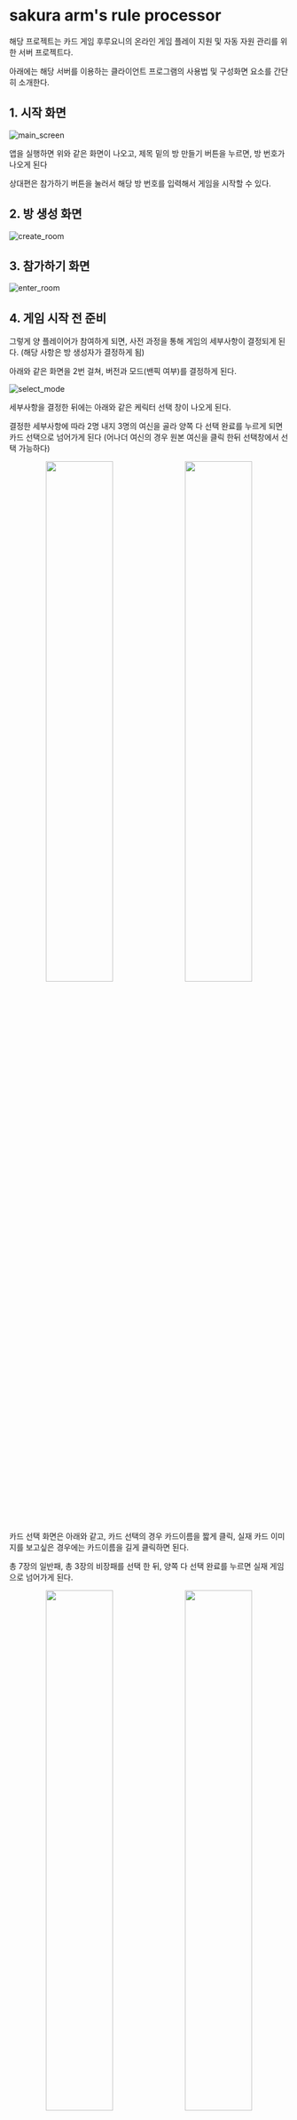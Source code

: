 # sakura arm's rule processor
해당 프로젝트는 카드 게임 후루요니의 온라인 게임 플레이 지원 및 자동 자원 관리를 위한 서버 프로젝트다.

아래에는 해당 서버를 이용하는 클라이언트 프로그램의 사용법 및 구성화면 요소를 간단히 소개한다.

## 1. 시작 화면
![main_screen](/image_for_readme/1_connect%20room/1_main_screen.jpg)

앱을 실행하면 위와 같은 화면이 나오고, 제목 밑의 방 만들기 버튼을 누르면, 방 번호가 나오게 된다

상대편은 참가하기 버튼을 눌러서 해당 방 번호를 입력해서 게임을 시작할 수 있다.

## 2. 방 생성 화면

![create_room](/image_for_readme/1_connect%20room/2_create_room.jpg)

## 3. 참가하기 화면

![enter_room](/image_for_readme/1_connect%20room/3_enter_room.jpg)  

## 4. 게임 시작 전 준비
그렇게 양 플레이어가 참여하게 되면, 사전 과정을 통해 게임의 세부사항이 결정되게 된다. (해당 사항은 방 생성자가 결정하게 됨)

아래와 같은 화면을 2번 걸쳐, 버전과 모드(밴픽 여부)를 결정하게 된다.

![select_mode](/image_for_readme/2_before_game_start/1_select_detail.jpg) 

세부사항을 결정한 뒤에는 아래와 같은 케릭터 선택 창이 나오게 된다.

결정한 세부사항에 따라 2명 내지 3명의 여신을 골라 양쪽 다 선택 완료를 누르게 되면 카드 선택으로 넘어가게 된다 
(어나더 여신의 경우 원본 여신을 클릭 한뒤 선택창에서 선택 가능하다)

<p align="center">  <img src="image_for_readme/2_before_game_start/2_select_character.jpg" align="center" width="49%">  <img src="image_for_readme/2_before_game_start/3_select_character_another.jpg" align="center" width="49%">


카드 선택 화면은 아래와 같고, 카드 선택의 경우 카드이름을 짧게 클릭, 실재 카드 이미지를 보고싶은 경우에는 카드이름을 길게 클릭하면 된다.

총 7장의 일반패, 총 3장의 비장패를 선택 한 뒤, 양쪽 다 선택 완료를 누르면 실재 게임으로 넘어가게 된다.

<p align="center">  <img src="image_for_readme/2_before_game_start/4_select_card.jpg" align="center" width="49%">  <img src="image_for_readme/2_before_game_start/5_select_card_enlargement.jpg" align="center" width="49%">

## 5. 실재 게임 화면  
![basic_game_screen](/image_for_readme/3_basic_game_information/1_basic_game_screen.jpg)

실재 게임화면은 위와 같습니다.

1번 영역은 상대의 손패 영역으로 뒷면이 표시되어, 독과 구별할수 있습니다.

2번 영역은 상대의 부여패 영역으로, 상대가 사용한 활성화 된 부여패는 2번 영역으로 이동하고, 
카드 바로 아래에 씨앗 결정(초록색)과 벚꽃 결정(분홍색)의 갯수가 표시됩니다

3번 영역은 상대의 사용 완료된 비장패 영역으로, 상대가 사용한 비장패는 일반적으로 저장소로 이동합니다.
이하 설명은 부여패와 같습니다.

5번 영역은 당신의 사용 완료된 비장패 영역으로, 이하 설명은 상대의 사용 완료된 비장패와 같습니다.

6번 영역은 당신의 부여패 영역으로, 이하 설명은 상대의 부여패 영역과 같습니다.

7번 영역은 당신의 손패 영역으로, 당신의 턴 중 상호작용 가능한 영역입니다. 해당 영역의 카드를 클릭시 중앙에 카드가 확대되고, 
사용하거나, 기본동작을 하는데 사용할수 있습니다.

8번 영역은 당신의 비장패 영역으로, 당신의 턴 중 상호작용 가능한 영역입니다. 해당 영역의 카드를 클릭시 중앙에 카드가 확대되고,
플레어를 지불해 사용할 수 있습니다.

9번 영역의 경우 당신의 패산, 덮음패, 버림패를 클릭하면, 해당 영역에 있는 카드들이 표시가 되고 손패나 비장패와 마찬가지로
카드를 확대하고, 사용할 수 있는 카드의 경우에 한해서만 사용할 수 있습니다.

4번은 여신 추가 정보 버튼으로, 어나더 하가네, 신라와 같은 추가 보드,
혹은 추가 영역이 필요한 여신의 경우 해당 버튼을 눌러서 나오는 패널에 표시가 됩니다. (해당 이미지는 아래에 첨부합니다)

![additional_information](/image_for_readme/3_basic_game_information/2_additional_information.jpg)

집중력의 경우 아래와 같이 표시되며 위축의 경우 집중력 텍스트가 하얗게 되는것으로 표시됩니다.

![concentration](/image_for_readme/3_basic_game_information/9_concentration.jpg)


## 6. 유저 상호 작용 및 세부사항

![additional_information](/image_for_readme/3_basic_game_information/3_turn_screen.jpg)

### 1. 기본상호작용

유저가 게임진행과 관련된 상호작용할 수 있는 영역은 위와 같이 두가지가 있다. 
첫번째는 중간에 있는 턴 종료버튼과 기본동작(집중력) 버튼
두번째는 당신의 비장패영역과 손패영역

기본동작(집중력) 버튼의 경우 누를시 집중력을 1 지불해서 기본동작을 할 수 있다.

턴종료 버튼의 경우 누를시 메인 페이즈를 종료하고 당신의 엔드 페이즈로 넘어가게 된다

비장패 영역과 손패 영역의 카드를 클릭시 아래와 같이 중간에 카드가 확대되고 카드 사용 버튼을 누를시 아래와 같은 다이얼로그가 뜨면서 카드를 사용하거나(카드 사용 버튼),
손패 카드일시 뒷면으로 덮음패로 이동시켜(기본동작 버튼) 기본동작을 할 수 있다.

<p align="center">  <img src="image_for_readme/3_basic_game_information/4_card_enlargement.jpg" align="center" width="49%">  <img src="image_for_readme/3_basic_game_information/5_card_use.jpg" align="center" width="49%">

### 2. 공격과 대응

상대 혹은 내가 카드 사용을 통해 공격을 수행하면 아래와 같이 버프가 적용되지 않은 공격에 대한 기본 정보가 제공되고 확인을 누르면, 해당 공격을 트리거한 카드가 확대되어 있다.
공격 정보를 닫기를 통해 제거한뒤, 해당 공격에 대한 대응 여부를 결정할 수 있고, 일반적인 카드를 사용하듯 카드를 사용해 대응을 수행할 수 있다.

<p align="center"> <img src="image_for_readme/3_basic_game_information/6_attacked.jpg" align="center" width="32%"> 
<img src="image_for_readme/3_basic_game_information/7_react_cancelable.jpg" align="center" width="32%">
<img src="image_for_readme/3_basic_game_information/8_react.jpg" align="center" width="32%">


### 3. 부여패

부여패를 사용하면 아래와 같이 납을 어떻게 진행할지 결정할 수 있는 다이얼로그를 받을 수 있는데, 더스트 옆에 빈공간에, 더스트에서
보낼 벚꽃결정의 숫자를 입력후 확인을 누르면, 서버에서 납을 진행하게 된다. 만약 더스트에 입력한 숫자만큼 벚꽃결정이 없을시, 재요청을 하게 된다.

![nap](/image_for_readme/4_enchantment/1_nap.PNG)  

부여패의 경우 올려진 벚꽃 결정이 0가 되면 파기를 진행하게 되는데, 개시 페이지에서 여러개의 부여패가 동시에 파기되면, 활성 플레이어(턴 플레이어)가
부여패의 파기 순서를 결정하게 된다.

![destruction](/image_for_readme/4_enchantment/2_destruction.PNG)  

위의 사진에 영역에서 나타난 부여패를 하나씩, 손패나 비장패에서 카드를 사용하듯이 카드 선택버튼을 눌러 파기 시키면 된다.(사진에는 없지만, 
상대방에게도 파기 될 부여패가 있다면 해당 영역에 나타나게 된다)

### 4. 카드 효과

몇몇 카드는 여러 효과들 중에 하나의 효과를 선택하게 되는데 그 경우, 아래와 같은 다이얼로그가 나오게 된다. 가능한 선택지 중에서 하나를 고르면 된다.

![card_effect](/image_for_readme/5_card_effect/1_select_card_effect.png)

### 5. 카드를 선택하는 카드 효과  

몇몇 카드는 특정 영역에서 카드를 골라서, 어떠한 효과를 불러일으키는데, 그 경우 아래와 같은 순서로, 카드를 고르게 된다.  


### 1. 카드 효과에 대한 안내문
![card_select_dialog](/image_for_readme/6_card_effect_card_select/1_card_select_dialog.jpg)   

위와 같은 안내문이 나오게 되고, 해당 안내문을 참고해서, 카드를 선택한다  

### 2. 카드 선택
![card_select_pool](/image_for_readme/6_card_effect_card_select/2_card_select_pool.jpg)  

부여패 처럼 왼쪽 위에 선택 가능한 카드가 나오게 되고 해당 카드들을 클릭하면 아래와 같이 카드가 확대되서 나온다.

![card_enlargement](/image_for_readme/6_card_effect_card_select/3_card_enlargement_select.jpg)  

카드 선택 버튼을 누르게 되면 해당 카드는 위에서 바로 아래로 다음 이미지와 같이 이동하게 된다.  

![card_move](/image_for_readme/6_card_effect_card_select/4_card_move.jpg)  

### 3. 선택 종료  

조건에 맞춰서, 카드를 선택하고 나면 선택 종료 버튼을 눌러서 선택을 마치면 된다. (조건에 맞지 않는 선택시 재선택을 요구)  

## 7. TODO
### 1. 웹 버전? 혹은 window 환경에서 구동가능한 버전?
### 2. 효과 선택의 가시성 - 몇몇 카드에만 적용 완료
**상대가 카드의 효과를 선택할 때 특정 효과는 토큰의 움직임만으로 어떤 선택을 했는지 알 수 없는 경우가 존재**
### 3. 카드의 번역명이 바뀐 케이스
**이미지와 게임화면 상의 카드  이름이 다름**
### 4. 여신의 도전 모드 수록
### 5. 신라의 계략을 따로 텍스트로 만들고 전개시, 파기시, 사용 와 같은 태그에서 해당 텍스트를 발동시키는 역할만하게 바꿔야함
















